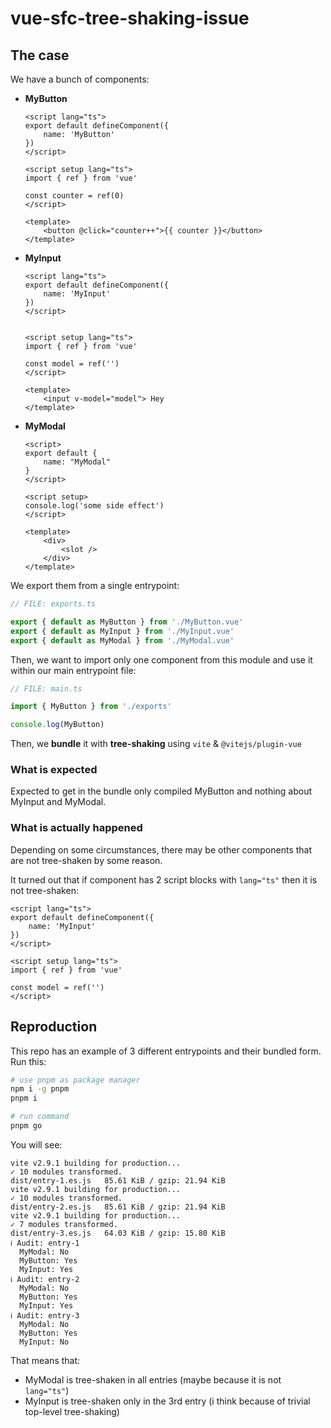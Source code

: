 # vue-sfc-tree-shaking-issue

## The case

We have a bunch of components:

- **MyButton**
 
  ```vue
  <script lang="ts">
  export default defineComponent({
      name: 'MyButton'
  })
  </script>

  <script setup lang="ts">
  import { ref } from 'vue'

  const counter = ref(0)
  </script>

  <template>
      <button @click="counter++">{{ counter }}</button>
  </template>
  ```

- **MyInput**
 
  ```vue
  <script lang="ts">
  export default defineComponent({
      name: 'MyInput'
  })
  </script>


  <script setup lang="ts">
  import { ref } from 'vue'

  const model = ref('')
  </script>

  <template>
      <input v-model="model"> Hey
  </template>
  ```

- **MyModal**
 
  ```vue
  <script>
  export default {
      name: "MyModal"
  }
  </script>

  <script setup>
  console.log('some side effect')
  </script>

  <template>
      <div>
          <slot />
      </div>
  </template>
  ```

We export them from a single entrypoint:

```ts
// FILE: exports.ts

export { default as MyButton } from './MyButton.vue'
export { default as MyInput } from './MyInput.vue'
export { default as MyModal } from './MyModal.vue'
```

Then, we want to import only one component from this module and use it within our main entrypoint file:

```ts
// FILE: main.ts

import { MyButton } from './exports'

console.log(MyButton)
```

Then, we **bundle** it with **tree-shaking** using `vite` & `@vitejs/plugin-vue`

### What is expected

Expected to get in the bundle only compiled MyButton and nothing about MyInput and MyModal.

### What is actually happened

Depending on some circumstances, there may be other components that are not tree-shaken by some reason.

It turned out that if component has 2 script blocks with `lang="ts"` then it is not tree-shaken:

```vue
<script lang="ts">
export default defineComponent({
    name: 'MyInput'
})
</script>

<script setup lang="ts">
import { ref } from 'vue'

const model = ref('')
</script>
```

## Reproduction

This repo has an example of 3 different entrypoints and their bundled form. Run this:

```bash
# use pnpm as package manager
npm i -g pnpm
pnpm i

# run command
pnpm go
```

You will see:

```
vite v2.9.1 building for production...
✓ 10 modules transformed.
dist/entry-1.es.js   85.61 KiB / gzip: 21.94 KiB
vite v2.9.1 building for production...
✓ 10 modules transformed.
dist/entry-2.es.js   85.61 KiB / gzip: 21.94 KiB
vite v2.9.1 building for production...
✓ 7 modules transformed.
dist/entry-3.es.js   64.03 KiB / gzip: 15.80 KiB
ℹ Audit: entry-1
  MyModal: No
  MyButton: Yes
  MyInput: Yes
ℹ Audit: entry-2
  MyModal: No
  MyButton: Yes
  MyInput: Yes
ℹ Audit: entry-3
  MyModal: No
  MyButton: Yes
  MyInput: No
```

That means that:

- MyModal is tree-shaken in all entries (maybe because it is not `lang="ts"`)
- MyInput is tree-shaken only in the 3rd entry (i think because of trivial top-level tree-shaking)
